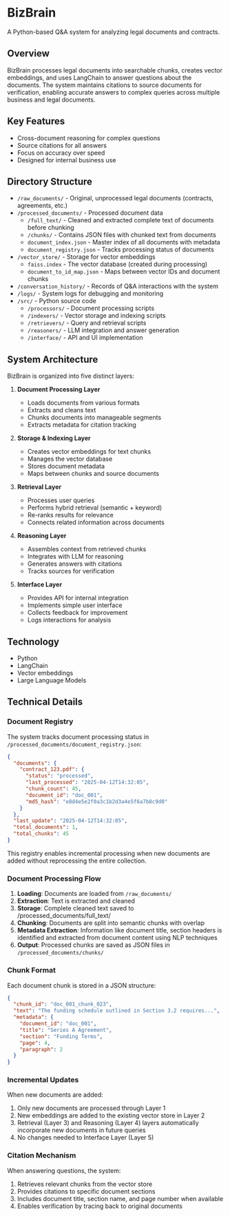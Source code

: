 # BizBrain

A Python-based Q&A system for analyzing legal documents and contracts.


## Overview

BizBrain processes legal documents into searchable chunks, creates vector embeddings, and uses LangChain to answer questions about the documents. The system maintains citations to source documents for verification, enabling accurate answers to complex queries across multiple business and legal documents.

## Key Features

- Cross-document reasoning for complex questions
- Source citations for all answers
- Focus on accuracy over speed
- Designed for internal business use

## Directory Structure

- `/raw_documents/` - Original, unprocessed legal documents (contracts, agreements, etc.)
- `/processed_documents/` - Processed document data
  - `/full_text/` - Cleaned and extracted complete text of documents before chunking
  - `/chunks/` - Contains JSON files with chunked text from documents
  - `document_index.json` - Master index of all documents with metadata
  - `document_registry.json` - Tracks processing status of documents
- `/vector_store/` - Storage for vector embeddings
  - `faiss.index` - The vector database (created during processing)
  - `document_to_id_map.json` - Maps between vector IDs and document chunks
- `/conversation_history/` - Records of Q&A interactions with the system
- `/logs/` - System logs for debugging and monitoring
- `/src/` - Python source code
  - `/processors/` - Document processing scripts
  - `/indexers/` - Vector storage and indexing scripts
  - `/retrievers/` - Query and retrieval scripts
  - `/reasoners/` - LLM integration and answer generation
  - `/interface/` - API and UI implementation

## System Architecture

BizBrain is organized into five distinct layers:

1. **Document Processing Layer**
   - Loads documents from various formats
   - Extracts and cleans text
   - Chunks documents into manageable segments
   - Extracts metadata for citation tracking

2. **Storage & Indexing Layer**
   - Creates vector embeddings for text chunks
   - Manages the vector database
   - Stores document metadata
   - Maps between chunks and source documents

3. **Retrieval Layer**
   - Processes user queries
   - Performs hybrid retrieval (semantic + keyword)
   - Re-ranks results for relevance
   - Connects related information across documents

4. **Reasoning Layer**
   - Assembles context from retrieved chunks
   - Integrates with LLM for reasoning
   - Generates answers with citations
   - Tracks sources for verification

5. **Interface Layer**
   - Provides API for internal integration
   - Implements simple user interface
   - Collects feedback for improvement
   - Logs interactions for analysis

## Technology

- Python
- LangChain
- Vector embeddings
- Large Language Models


## Technical Details

### Document Registry

The system tracks document processing status in `/processed_documents/document_registry.json`:

```json
{
  "documents": {
    "contract_123.pdf": {
      "status": "processed",
      "last_processed": "2025-04-12T14:32:05",
      "chunk_count": 45,
      "document_id": "doc_001",
      "md5_hash": "e8d4e5e2f0a3c1b2d3a4e5f6a7b8c9d0"
    }
  },
  "last_update": "2025-04-12T14:32:05",
  "total_documents": 1,
  "total_chunks": 45
}
```

This registry enables incremental processing when new documents are added without reprocessing the entire collection.

### Document Processing Flow

1. **Loading**: Documents are loaded from `/raw_documents/`
2. **Extraction**: Text is extracted and cleaned
3. **Storage**: Complete cleaned text saved to /processed_documents/full_text/
4. **Chunking**: Documents are split into semantic chunks with overlap
5. **Metadata Extraction**: Information like document title, section headers is identified and extracted from document content using NLP techniques
6. **Output**: Processed chunks are saved as JSON files in `/processed_documents/chunks/`

### Chunk Format

Each document chunk is stored in a JSON structure:

```json
{
  "chunk_id": "doc_001_chunk_023",
  "text": "The funding schedule outlined in Section 3.2 requires...",
  "metadata": {
    "document_id": "doc_001",
    "title": "Series A Agreement",
    "section": "Funding Terms",
    "page": 4,
    "paragraph": 2
  }
}
```

### Incremental Updates

When new documents are added:
1. Only new documents are processed through Layer 1
2. New embeddings are added to the existing vector store in Layer 2
3. Retrieval (Layer 3) and Reasoning (Layer 4) layers automatically incorporate new documents in future queries
4. No changes needed to Interface Layer (Layer 5)

### Citation Mechanism

When answering questions, the system:
1. Retrieves relevant chunks from the vector store
2. Provides citations to specific document sections
3. Includes document title, section name, and page number when available
4. Enables verification by tracing back to original documents